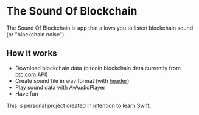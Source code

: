 # The Sound Of Blockchain
The Sound Of Blockchain is app that allows you to listen blockchain sound (or "blockchain noise").

## How it works
- Download blockchain data (bitcoin blockchain data currently from [btc.com](https://btc.com/) API)
- Create sound file in wav format (with [header](http://soundfile.sapp.org/doc/WaveFormat/))
- Play sound data with AvAudioPlayer
- Have fun

This is personal project created in intention to learn Swift.
